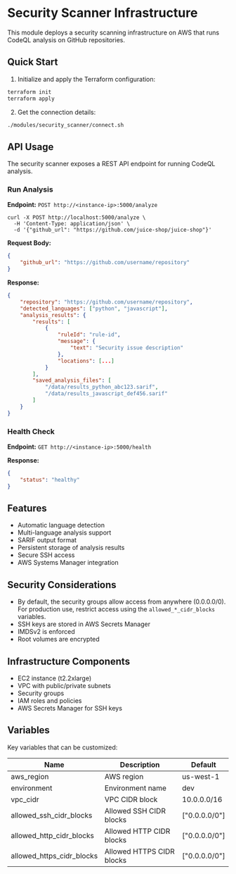 # Security Scanner Infrastructure

This module deploys a security scanning infrastructure on AWS that runs CodeQL analysis on GitHub repositories.

## Quick Start

1. Initialize and apply the Terraform configuration:
```bash
terraform init
terraform apply
```

2. Get the connection details:
```bash
./modules/security_scanner/connect.sh
```

## API Usage

The security scanner exposes a REST API endpoint for running CodeQL analysis.

### Run Analysis

**Endpoint:** `POST http://<instance-ip>:5000/analyze`

```
curl -X POST http://localhost:5000/analyze \
  -H 'Content-Type: application/json' \
  -d '{"github_url": "https://github.com/juice-shop/juice-shop"}'

```

**Request Body:**
```json
{
    "github_url": "https://github.com/username/repository"
}
```

**Response:**
```json
{
    "repository": "https://github.com/username/repository",
    "detected_languages": ["python", "javascript"],
    "analysis_results": {
        "results": [
            {
                "ruleId": "rule-id",
                "message": {
                    "text": "Security issue description"
                },
                "locations": [...]
            }
        ],
        "saved_analysis_files": [
            "/data/results_python_abc123.sarif",
            "/data/results_javascript_def456.sarif"
        ]
    }
}
```

### Health Check

**Endpoint:** `GET http://<instance-ip>:5000/health`

**Response:**
```json
{
    "status": "healthy"
}
```

## Features

- Automatic language detection
- Multi-language analysis support
- SARIF output format
- Persistent storage of analysis results
- Secure SSH access
- AWS Systems Manager integration

## Security Considerations

- By default, the security groups allow access from anywhere (0.0.0.0/0). For production use, restrict access using the `allowed_*_cidr_blocks` variables.
- SSH keys are stored in AWS Secrets Manager
- IMDSv2 is enforced
- Root volumes are encrypted

## Infrastructure Components

- EC2 instance (t2.2xlarge)
- VPC with public/private subnets
- Security groups
- IAM roles and policies
- AWS Secrets Manager for SSH keys

## Variables

Key variables that can be customized:

| Name | Description | Default |
|------|-------------|---------|
| aws_region | AWS region | us-west-1 |
| environment | Environment name | dev |
| vpc_cidr | VPC CIDR block | 10.0.0.0/16 |
| allowed_ssh_cidr_blocks | Allowed SSH CIDR blocks | ["0.0.0.0/0"] |
| allowed_http_cidr_blocks | Allowed HTTP CIDR blocks | ["0.0.0.0/0"] |
| allowed_https_cidr_blocks | Allowed HTTPS CIDR blocks | ["0.0.0.0/0"] | 